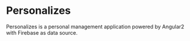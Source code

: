 # Personalizes

Personalizes is a personal management application powered by Angular2 with Firebase as data source.
